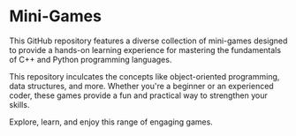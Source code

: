 # Mini-Games
This GitHub repository features a diverse collection of mini-games designed to provide a hands-on learning experience for mastering the fundamentals of C++ and Python programming languages.

This repository inculcates the concepts like object-oriented programming, data structures, and more. Whether you're a beginner or an experienced coder, these games provide a fun and practical way to strengthen your skills. 

Explore, learn, and enjoy this range of engaging games.
